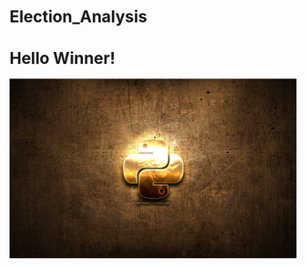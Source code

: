 # Election_Analysis
# Hello Winner!

![github](https://github.com/MonaElahi/Election_Analysis/blob/1123eeb53043809a4cb393a2db43ae307ca2d48b/python-golden-logo-programming-language-brown-metal-background-creative-python-logo.jpg)

